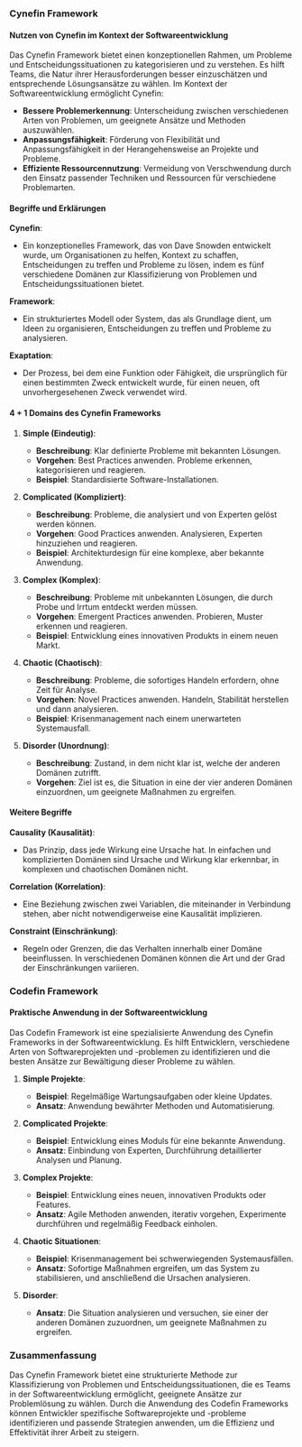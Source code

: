 ### Cynefin Framework

#### Nutzen von Cynefin im Kontext der Softwareentwicklung

Das Cynefin Framework bietet einen konzeptionellen Rahmen, um Probleme und Entscheidungssituationen zu kategorisieren und zu verstehen. Es hilft Teams, die Natur ihrer Herausforderungen besser einzuschätzen und entsprechende Lösungsansätze zu wählen. Im Kontext der Softwareentwicklung ermöglicht Cynefin:

- **Bessere Problemerkennung**: Unterscheidung zwischen verschiedenen Arten von Problemen, um geeignete Ansätze und Methoden auszuwählen.
- **Anpassungsfähigkeit**: Förderung von Flexibilität und Anpassungsfähigkeit in der Herangehensweise an Projekte und Probleme.
- **Effiziente Ressourcennutzung**: Vermeidung von Verschwendung durch den Einsatz passender Techniken und Ressourcen für verschiedene Problemarten.

#### Begriffe und Erklärungen

**Cynefin**:
- Ein konzeptionelles Framework, das von Dave Snowden entwickelt wurde, um Organisationen zu helfen, Kontext zu schaffen, Entscheidungen zu treffen und Probleme zu lösen, indem es fünf verschiedene Domänen zur Klassifizierung von Problemen und Entscheidungssituationen bietet.

**Framework**:
- Ein strukturiertes Modell oder System, das als Grundlage dient, um Ideen zu organisieren, Entscheidungen zu treffen und Probleme zu analysieren.

**Exaptation**:
- Der Prozess, bei dem eine Funktion oder Fähigkeit, die ursprünglich für einen bestimmten Zweck entwickelt wurde, für einen neuen, oft unvorhergesehenen Zweck verwendet wird.

#### 4 + 1 Domains des Cynefin Frameworks

1. **Simple (Eindeutig)**:
   - **Beschreibung**: Klar definierte Probleme mit bekannten Lösungen.
   - **Vorgehen**: Best Practices anwenden. Probleme erkennen, kategorisieren und reagieren.
   - **Beispiel**: Standardisierte Software-Installationen.

2. **Complicated (Kompliziert)**:
   - **Beschreibung**: Probleme, die analysiert und von Experten gelöst werden können.
   - **Vorgehen**: Good Practices anwenden. Analysieren, Experten hinzuziehen und reagieren.
   - **Beispiel**: Architekturdesign für eine komplexe, aber bekannte Anwendung.

3. **Complex (Komplex)**:
   - **Beschreibung**: Probleme mit unbekannten Lösungen, die durch Probe und Irrtum entdeckt werden müssen.
   - **Vorgehen**: Emergent Practices anwenden. Probieren, Muster erkennen und reagieren.
   - **Beispiel**: Entwicklung eines innovativen Produkts in einem neuen Markt.

4. **Chaotic (Chaotisch)**:
   - **Beschreibung**: Probleme, die sofortiges Handeln erfordern, ohne Zeit für Analyse.
   - **Vorgehen**: Novel Practices anwenden. Handeln, Stabilität herstellen und dann analysieren.
   - **Beispiel**: Krisenmanagement nach einem unerwarteten Systemausfall.

5. **Disorder (Unordnung)**:
   - **Beschreibung**: Zustand, in dem nicht klar ist, welche der anderen Domänen zutrifft.
   - **Vorgehen**: Ziel ist es, die Situation in eine der vier anderen Domänen einzuordnen, um geeignete Maßnahmen zu ergreifen.

#### Weitere Begriffe

**Causality (Kausalität)**:
- Das Prinzip, dass jede Wirkung eine Ursache hat. In einfachen und komplizierten Domänen sind Ursache und Wirkung klar erkennbar, in komplexen und chaotischen Domänen nicht.

**Correlation (Korrelation)**:
- Eine Beziehung zwischen zwei Variablen, die miteinander in Verbindung stehen, aber nicht notwendigerweise eine Kausalität implizieren.

**Constraint (Einschränkung)**:
- Regeln oder Grenzen, die das Verhalten innerhalb einer Domäne beeinflussen. In verschiedenen Domänen können die Art und der Grad der Einschränkungen variieren.

### Codefin Framework

#### Praktische Anwendung in der Softwareentwicklung

Das Codefin Framework ist eine spezialisierte Anwendung des Cynefin Frameworks in der Softwareentwicklung. Es hilft Entwicklern, verschiedene Arten von Softwareprojekten und -problemen zu identifizieren und die besten Ansätze zur Bewältigung dieser Probleme zu wählen.

1. **Simple Projekte**:
   - **Beispiel**: Regelmäßige Wartungsaufgaben oder kleine Updates.
   - **Ansatz**: Anwendung bewährter Methoden und Automatisierung.

2. **Complicated Projekte**:
   - **Beispiel**: Entwicklung eines Moduls für eine bekannte Anwendung.
   - **Ansatz**: Einbindung von Experten, Durchführung detaillierter Analysen und Planung.

3. **Complex Projekte**:
   - **Beispiel**: Entwicklung eines neuen, innovativen Produkts oder Features.
   - **Ansatz**: Agile Methoden anwenden, iterativ vorgehen, Experimente durchführen und regelmäßig Feedback einholen.

4. **Chaotic Situationen**:
   - **Beispiel**: Krisenmanagement bei schwerwiegenden Systemausfällen.
   - **Ansatz**: Sofortige Maßnahmen ergreifen, um das System zu stabilisieren, und anschließend die Ursachen analysieren.

5. **Disorder**:
   - **Ansatz**: Die Situation analysieren und versuchen, sie einer der anderen Domänen zuzuordnen, um geeignete Maßnahmen zu ergreifen.

### Zusammenfassung

Das Cynefin Framework bietet eine strukturierte Methode zur Klassifizierung von Problemen und Entscheidungssituationen, die es Teams in der Softwareentwicklung ermöglicht, geeignete Ansätze zur Problemlösung zu wählen. Durch die Anwendung des Codefin Frameworks können Entwickler spezifische Softwareprojekte und -probleme identifizieren und passende Strategien anwenden, um die Effizienz und Effektivität ihrer Arbeit zu steigern.